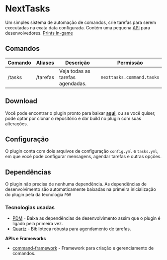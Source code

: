 # NextTasks

Um simples sistema de automação de comandos, crie tarefas para serem executadas na exata data configurada. Contém uma pequena [API](https://github.com/NextPlugins/NextTasks/blob/main/src/main/java/com/nextplugins/tasks/api/NextTasksAPI.java) para desenvolvedores. [Prints in-game](https://imgur.com/a/k69BHiR)

## Comandos
|Comando               |Aliases   |Descrição           |Permissão             |
|----------------------|----------|--------------------|----------------------|
|/tasks                |/tarefas  |Veja todas as tarefas agendadas.|`nexttasks.command.tasks`|

## Download

Você pode encontrar o plugin pronto para baixar [**aqui**](https://github.com/NextPlugins/NextTasks/releases), ou se você quiser, pode optar por clonar o repositório e dar
build no plugin com suas alterações.

## Configuração
O plugin conta com dois arquivos de configuração `config.yml` e `tasks.yml`, em que você pode configurar mensagens, agendar tarefas e outras opções.

## Dependências
O plugin não precisa de nenhuma dependência. As dependências de desenvolvimento são automaticamente baixadas na primeira inicialização do plugin pela da tecnologia `PDM`

### Tecnologias usadas
-   [PDM](https://github.com/knightzmc/pdm) - Baixa as dependências de desenvolvimento assim que o plugin é ligado pela primeira vez.
-   [Quartz](http://www.quartz-scheduler.org/) - Biblioteca robusta para agendamento de tarefas.

**APIs e Frameworks**

-   [command-framework](https://github.com/SaiintBrisson/command-framework) - Framework para criação e gerenciamento de comandos.

